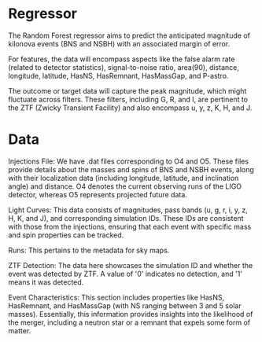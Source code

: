 # Regressor

The Random Forest regressor aims to predict the anticipated magnitude of kilonova events (BNS and NSBH) with an associated margin of error.

For features, the data will encompass aspects like the false alarm rate (related to detector statistics), signal-to-noise ratio, area(90), distance, longitude, latitude, HasNS, HasRemnant, HasMassGap, and P-astro.

The outcome or target data will capture the peak magnitude, which might fluctuate across filters. These filters, including G, R, and I, are pertinent to the ZTF (Zwicky Transient Facility) and also encompass u, y, z, K, H, and J.

# Data
Injections File: We have .dat files corresponding to O4 and O5. These files provide details about the masses and spins of BNS and NSBH events, along with their localization data (including longitude, latitude, and inclination angle) and distance. O4 denotes the current observing runs of the LIGO detector, whereas O5 represents projected future data.

Light Curves: This data consists of magnitudes, pass bands (u, g, r, i, y, z, H, K, and J), and corresponding simulation IDs. These IDs are consistent with those from the injections, ensuring that each event with specific mass and spin properties can be tracked.

Runs: This pertains to the metadata for sky maps.

ZTF Detection: The data here showcases the simulation ID and whether the event was detected by ZTF. A value of '0' indicates no detection, and '1' means it was detected.

Event Characteristics: This section includes properties like HasNS, HasRemnant, and HasMassGap (with NS ranging between 3 and 5 solar masses). Essentially, this information provides insights into the likelihood of the merger, including a neutron star or a remnant that expels some form of matter.
